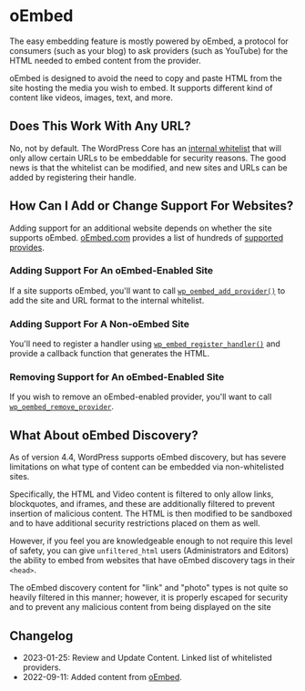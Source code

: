 # oEmbed

The easy embedding feature is mostly powered by oEmbed, a protocol for consumers (such as your blog) to ask providers (such as YouTube) for the HTML needed to embed content from the provider.

oEmbed is designed to avoid the need to copy and paste HTML from the site hosting the media you wish to embed. It supports different kind of content like videos, images, text, and more.

## Does This Work With Any URL?

No, not by default. The WordPress Core has an [internal whitelist](https://developer.wordpress.org/reference/hooks/oembed_providers/) that will only allow certain URLs to be embeddable for security reasons. The good news is that the whitelist can be modified, and new sites and URLs can be added by registering their handle. 

## How Can I Add or Change Support For Websites?

Adding support for an additional website depends on whether the site supports oEmbed. [oEmbed.com](https://oembed.com/) provides a list of hundreds of [supported provides](https://oembed.com/providers.json).

### Adding Support For An oEmbed-Enabled Site

If a site supports oEmbed, you'll want to call [`wp_oembed_add_provider()`](https://developer.wordpress.org/reference/functions/wp_oembed_add_provider/) to add the site and URL format to the internal whitelist.

### Adding Support For A Non-oEmbed Site

You'll need to register a handler using [`wp_embed_register_handler()`](https://developer.wordpress.org/reference/functions/wp_embed_register_handler/) and provide a callback function that generates the HTML.

### Removing Support for An oEmbed-Enabled Site

If you wish to remove an oEmbed-enabled provider, you'll want to call [`wp_oembed_remove_provider`](https://developer.wordpress.org/reference/functions/wp_oembed_remove_provider/).

## What About oEmbed Discovery?

As of version 4.4, WordPress supports oEmbed discovery, but has severe limitations on what type of content can be embedded via non-whitelisted sites.

Specifically, the HTML and Video content is filtered to only allow links, blockquotes, and iframes, and these are additionally filtered to prevent insertion of malicious content. The HTML is then modified to be sandboxed and to have additional security restrictions placed on them as well.

However, if you feel you are knowledgeable enough to not require this level of safety, you can give `unfiltered_html` users (Administrators and Editors) the ability to embed from websites that have oEmbed discovery tags in their `<head>`.

The oEmbed discovery content for "link" and "photo" types is not quite so heavily filtered in this manner; however, it is properly escaped for security and to prevent any malicious content from being displayed on the site

## Changelog

- 2023-01-25: Review and Update Content. Linked list of whitelisted providers.
- 2022-09-11: Added content from [oEmbed](https://docs.google.com/document/d/1ni59ohlSHeCH_BwRtxUXzGY1LLWqFiaaGQFcCjh_2rQ/).
